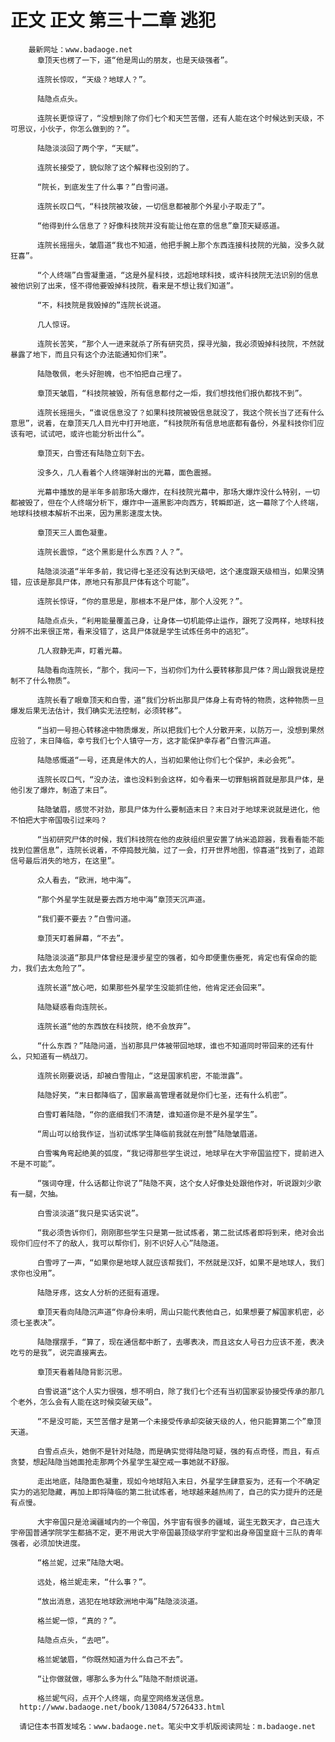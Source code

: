 # 正文 正文 第三十二章 逃犯
        最新网址：www.badaoge.net
          章顶天也楞了一下，道“他是周山的朋友，也是天级强者”。
      
          连院长惊叹，“天级？地球人？”。
      
          陆隐点点头。
      
          连院长更惊讶了，“没想到除了你们七个和天竺苦僧，还有人能在这个时候达到天级，不可思议，小伙子，你怎么做到的？”。
      
          陆隐淡淡回了两个字，“天赋”。
      
          连院长接受了，貌似除了这个解释也没别的了。
      
          “院长，到底发生了什么事？”白雪问道。
      
          连院长叹口气，“科技院被攻破，一切信息都被那个外星小子取走了”。
      
          “他得到什么信息了？好像科技院并没有能让他在意的信息”章顶天疑惑道。
      
          连院长摇摇头，皱眉道“我也不知道，他把手腕上那个东西连接科技院的光脑，没多久就狂喜”。
      
          “个人终端”白雪凝重道，“这是外星科技，远超地球科技，或许科技院无法识别的信息被他识别了出来，怪不得他要毁掉科技院，看来是不想让我们知道”。
      
          “不，科技院是我毁掉的”连院长说道。
      
          几人惊讶。
      
          连院长苦笑，“那个人一进来就杀了所有研究员，探寻光脑，我必须毁掉科技院，不然就暴露了地下，而且只有这个办法能通知你们来”。
      
          陆隐敬佩，老头好胆魄，也不怕把自己埋了。
      
          章顶天皱眉，“科技院被毁，所有信息都付之一炬，我们想找他们报仇都找不到”。
      
          连院长摇摇头，“谁说信息没了？如果科技院被毁信息就没了，我这个院长当了还有什么意思”，说着，在章顶天几人目光中打开地底，“科技院所有信息地底都有备份，外星科技你们应该有吧，试试吧，或许也能分析出什么”。
      
          章顶天，白雪还有陆隐立刻下去。
      
          没多久，几人看着个人终端弹射出的光幕，面色震撼。
      
          光幕中播放的是半年多前那场大爆炸，在科技院光幕中，那场大爆炸没什么特别，一切都被毁了，但在个人终端分析下，爆炸中一道黑影冲向西方，转瞬即逝，这一幕除了个人终端，地球科技根本解析不出来，因为黑影速度太快。
      
          章顶天三人面色凝重。
      
          连院长震惊，“这个黑影是什么东西？人？”。
      
          陆隐淡淡道“半年多前，我记得七圣还没有达到天级吧，这个速度跟天级相当，如果没猜错，应该是那具尸体，原地只有那具尸体有这个可能”。
      
          连院长惊讶，“你的意思是，那根本不是尸体，那个人没死？”。
      
          陆隐点点头，“利用能量覆盖己身，让身体一切机能停止运作，跟死了没两样，地球科技分辨不出来很正常，看来没错了，这具尸体就是学生试炼任务中的逃犯”。
      
          几人寂静无声，盯着光幕。
      
          陆隐看向连院长，“那个，我问一下，当初你们为什么要转移那具尸体？周山跟我说是控制不了什么物质”。
      
          连院长看了眼章顶天和白雪，道“我们分析出那具尸体身上有奇特的物质，这种物质一旦爆发后果无法估计，我们确实无法控制，必须转移”。
      
          “当初一号担心转移途中物质爆发，所以把我们七个人分散开来，以防万一，没想到果然应验了，末日降临，幸亏我们七个人镇守一方，这才能保护幸存者”白雪沉声道。
      
          陆隐感慨道“一号，还真是伟大的人，当初如果他让你们七个保护，未必会死”。
      
          连院长叹口气，“没办法，谁也没料到会这样，如今看来一切罪魁祸首就是那具尸体，是他引发了爆炸，制造了末日”。
      
          陆隐皱眉，感觉不对劲，那具尸体为什么要制造末日？末日对于地球来说就是进化，他不怕把大宇帝国吸引过来吗？
      
          “当初研究尸体的时候，我们科技院在他的皮肤组织里安置了纳米追踪器，我看看能不能找到位置信息”，连院长说着，不停捣鼓光脑，过了一会，打开世界地图，惊喜道“找到了，追踪信号最后消失的地方，在这里”。
      
          众人看去，“欧洲，地中海”。
      
          “那个外星学生就是要去西方地中海”章顶天沉声道。
      
          “我们要不要去？”白雪问道。
      
          章顶天盯着屏幕，“不去”。
      
          陆隐淡淡道“那具尸体曾经是漫步星空的强者，如今即便重伤垂死，肯定也有保命的能力，我们去太危险了”。
      
          连院长道“放心吧，如果那些外星学生没能抓住他，他肯定还会回来”。
      
          陆隐疑惑看向连院长。
      
          连院长道“他的东西放在科技院，绝不会放弃”。
      
          “什么东西？”陆隐问道，当初那具尸体被带回地球，谁也不知道同时带回来的还有什么，只知道有一柄战刀。
      
          连院长刚要说话，却被白雪阻止，“这是国家机密，不能泄露”。
      
          陆隐好笑，“末日都降临了，国家最高管理者就是你们七圣，还有什么机密”。
      
          白雪盯着陆隐，“你的底细我们不清楚，谁知道你是不是外星学生”。
      
          “周山可以给我作证，当初试炼学生降临前我就在刑营”陆隐皱眉道。
      
          白雪嘴角弯起绝美的弧度，“我记得那些学生说过，地球早在大宇帝国监控下，提前进入不是不可能”。
      
          “强词夺理，什么话都让你说了”陆隐不爽，这个女人好像处处跟他作对，听说跟刘少歌有一腿，欠抽。
      
          白雪淡淡道“我只是实话实说”。
      
          “我必须告诉你们，刚刚那些学生只是第一批试炼者，第二批试炼者即将到来，绝对会出现你们应付不了的敌人，我可以帮你们，别不识好人心”陆隐道。
      
          白雪哼了一声，“如果你是地球人就应该帮我们，不然就是汉奸，如果不是地球人，我们求你也没用”。
      
          陆隐牙疼，这女人分析的还挺有道理。
      
          章顶天看向陆隐沉声道“你身份未明，周山只能代表他自己，如果想要了解国家机密，必须七圣表决”。
      
          陆隐摆摆手，“算了，现在通信都中断了，去哪表决，而且这女人号召力应该不差，表决吃亏的是我”，说完直接离去。
      
          章顶天看着陆隐背影沉思。
      
          白雪说道“这个人实力很强，想不明白，除了我们七个还有当初国家妥协接受传承的那几个老外，怎么会有人能在这时候突破天级”。
      
          “不是没可能，天竺苦僧才是第一个未接受传承却突破天级的人，他只能算第二个”章顶天道。
      
          白雪点点头，她倒不是针对陆隐，而是确实觉得陆隐可疑，强的有点奇怪，而且，有点贪婪，想起陆隐当她面抢走那两个外星学生凝空戒一事她就不舒服。
      
          走出地底，陆隐面色凝重，现如今地球陷入末日，外星学生肆意妄为，还有一个不确定实力的逃犯隐藏，再加上即将降临的第二批试炼者，地球越来越热闹了，自己的实力提升的还是有点慢。
      
          大宇帝国只是沧澜疆域内的一个帝国，外宇宙有很多的疆域，诞生无数天才，自己连大宇帝国普通学院学生都搞不定，更不用说大宇帝国最顶级学府宇堂和出身帝国皇庭十三队的青年强者，必须加快进度。
      
          “格兰妮，过来”陆隐大喝。
      
          远处，格兰妮走来，“什么事？”。
      
          “放出消息，逃犯在地球欧洲地中海”陆隐淡淡道。
      
          格兰妮一惊，“真的？”。
      
          陆隐点点头，“去吧”。
      
          格兰妮皱眉，“你既然知道为什么自己不去”。
      
          “让你做就做，哪那么多为什么”陆隐不耐烦说道。
      
          格兰妮气闷，点开个人终端，向星空网络发送信息。
      http://www.badaoge.net/book/13084/5726433.html
      
      请记住本书首发域名：www.badaoge.net。笔尖中文手机版阅读网址：m.badaoge.net